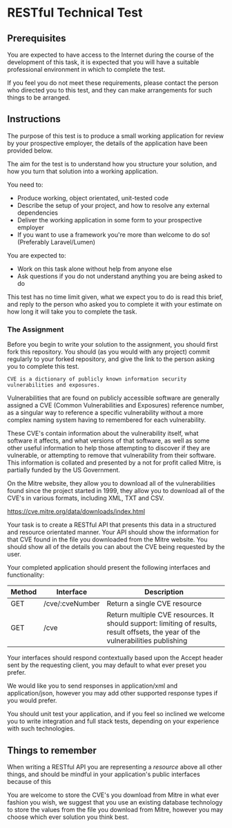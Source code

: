 # RESTful Technical Test

## Prerequisites

You are expected to have access to the Internet during the course of the development of this task, it is expected that you will have a suitable professional environment in which to complete the test.

If you feel you do not meet these requirements, please contact the person who directed you to this test, and they can make arrangements for such things to be arranged.

## Instructions

The purpose of this test is to produce a small working application for review by your prospective employer, the details of the application have been provided below.

The aim for the test is to understand how you structure your solution, and how you turn that solution into a working application. 

You need to:

* Produce working, object orientated, unit-tested code
* Describe the setup of your project, and how to resolve any external dependencies 
* Deliver the working application in some form to your prospective employer
* If you want to use a framework you're more than welcome to do so! (Preferably Laravel/Lumen)

You are expected to:

* Work on this task alone without help from anyone else
* Ask questions if you do not understand anything you are being asked to do

This test has no time limit given, what we expect you to do is read this brief, and reply to the person who asked you to complete it with your estimate on how long it will take you to complete the task.

### The Assignment

Before you begin to write your solution to the assignment, you should first fork this repository. You should (as you would with any project) commit regularly to your forked repository, and give the link to the person asking you to complete this test.

`CVE is a dictionary of publicly known information security vulnerabilities and exposures.`

Vulnerabilities that are found on publicly accessible software are generally assigned a CVE (Common Vulnerabilities and Exposures) reference number, as a singular way to reference a specific vulnerability without a more complex naming system having to remembered for each vulnerability.

These CVE's contain information about the vulnerability itself, what software it affects, and what versions of that software, as well as some other useful information to help those attempting to discover if they are vulnerable, or attempting to remove that vulnerability from their software. This information is collated and presented by a not for profit called Mitre, is partially funded by the US Government. 

On the Mitre website, they allow you to download all of the vulnerabilities found since the project started in 1999, they allow you to download all of the CVE's in various formats, including XML, TXT and CSV.

https://cve.mitre.org/data/downloads/index.html 

Your task is to create a RESTful API that presents this data in a structured and resource orientated manner. Your API should show the information for that CVE found in the file you downloaded from the Mitre website. You should show all of the details you can about the CVE being requested by the user.

Your completed application should present the following interfaces and functionality:

| Method | Interface | Description |
| ------ | --------- | ----------- |
| GET | /cve/:cveNumber  | Return a single CVE resource  |
| GET | /cve  | Return multiple CVE resources. It should support: limiting of results, result offsets, the year of the vulnerabilities publishing  |

Your interfaces should respond contextually based upon the Accept header sent by the requesting client, you may default to what ever preset you prefer.

We would like you to send responses in application/xml and application/json, however you may add other supported response types if you would prefer.

You should unit test your application, and if you feel so inclined we welcome you to write integration and full stack tests, depending on your experience with such technologies.

## Things to remember

When writing a RESTful API you are representing a *resource* above all other things, and should be mindful in your application's public interfaces because of this

You are welcome to store the CVE's you download from Mitre in what ever fashion you wish, we suggest that you use an existing database technology to store the values from the file you download from Mitre, however you may choose which ever solution you think best.


